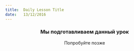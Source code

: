 ```yaml
---
title:  Daily Lesson Title
date:   13/12/2016
---
```


### <center>Мы подготавливаем данный урок</center> 

 <center>Попробуйте позже</center>